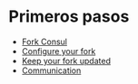 # Primeros pasos

* [Fork Consul](create.md)
* [Configure your fork](configuration.md)
* [Keep your fork updated](update.md)
* [Communication](communication.md)


